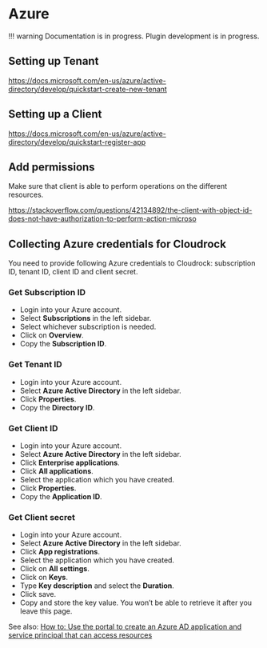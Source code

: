 # Azure

!!! warning
    Documentation is in progress. Plugin development is in progress.

## Setting up Tenant

<https://docs.microsoft.com/en-us/azure/active-directory/develop/quickstart-create-new-tenant>

## Setting up a Client

<https://docs.microsoft.com/en-us/azure/active-directory/develop/quickstart-register-app>

## Add permissions

Make sure that client is able to perform operations on the different resources.

<https://stackoverflow.com/questions/42134892/the-client-with-object-id-does-not-have-authorization-to-perform-action-microso>

## Collecting Azure credentials for Cloudrock

You need to provide following Azure credentials to Cloudrock: subscription ID, tenant ID, client ID and client secret.

### Get Subscription ID

- Login into your Azure account.
- Select **Subscriptions** in the left sidebar.
- Select whichever subscription is needed.
- Click on **Overview**.
- Copy the **Subscription ID**.

### Get Tenant ID

- Login into your Azure account.
- Select **Azure Active Directory** in the left sidebar.
- Click **Properties**.
- Copy the **Directory ID**.

### Get Client ID

- Login into your Azure account.
- Select **Azure Active Directory** in the left sidebar.
- Click **Enterprise applications**.
- Click **All applications**.
- Select the application which you have created.
- Click **Properties**.
- Copy the **Application ID**.

### Get Client secret

- Login into your Azure account.
- Select **Azure Active Directory** in the left sidebar.
- Click **App registrations**.
- Select the application which you have created.
- Click on **All settings**.
- Click on **Keys**.
- Type **Key description** and select the **Duration**.
- Click save.
- Copy and store the key value. You won’t be able to retrieve it after you leave this page.

See also: [How to: Use the portal to create an Azure AD application and service principal that can access resources](https://docs.microsoft.com/en-us/azure/active-directory/develop/howto-create-service-principal-portal)
